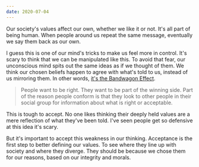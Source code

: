 ```yaml
---
date: 2020-07-04
---
```


Our society's values affect our own, whether we like it or not. It's all part of being human. When people around us repeat the same message, eventually we say them back as our own.

I guess this is one of our mind's tricks to make us feel more in control. It's scary to think that we can be manipulated like this. To avoid that fear, our unconscious mind spits out the same ideas as if we thought of them. We think our chosen beliefs happen to agree with what's told to us, instead of us mirroring them. In other words, [it's the Bandwagon Effect](https://www.verywellmind.com/what-is-the-bandwagon-effect-2795895).

> People want to be right. They want to be part of the winning side. Part of the reason people conform is that they look to other people in their social group for information about what is right or acceptable.

This is tough to accept. No one likes thinking their deeply held values are a mere reflection of what they've been told. I've seen people get so defensive at this idea it's scary.

But it's important to accept this weakness in our thinking. Acceptance is the first step to better defining our values. To see where they line up with society and where they diverge. They should be because we chose them for our reasons, based on our integrity and morals.
